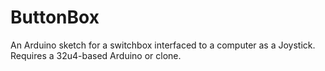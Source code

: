# ButtonBox
An Arduino sketch for a switchbox interfaced to a computer as a Joystick. Requires a 32u4-based Arduino or clone.
